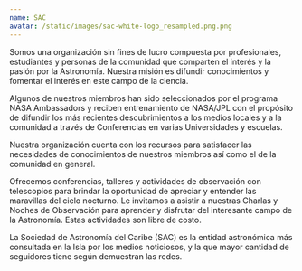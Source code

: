 ```yaml
---
name: SAC
avatar: /static/images/sac-white-logo_resampled.png.png
---
```


Somos una organización sin fines de lucro compuesta por profesionales, estudiantes y personas de la comunidad que comparten el interés y la pasión por la Astronomía. Nuestra misión es difundir conocimientos y fomentar el interés en este campo de la ciencia.

Algunos de nuestros miembros han sido seleccionados por el programa NASA Ambassadors y reciben entrenamiento de NASA/JPL con el propósito de difundir los más recientes descubrimientos a los medios locales y a la comunidad a través de Conferencias en varias Universidades y escuelas.

Nuestra organización cuenta con los recursos para satisfacer las necesidades de conocimientos de nuestros miembros así como el de la comunidad en general.

Ofrecemos conferencias, talleres y actividades de observación con telescopios para brindar la oportunidad de apreciar y entender las maravillas del cielo nocturno. Le invitamos a asistir a nuestras Charlas y Noches de Observación para aprender y disfrutar del interesante campo de la Astronomía. Estas actividades son libre de costo.

La Sociedad de Astronomía del Caribe (SAC) es la entidad astronómica más consultada en la Isla por los medios noticiosos, y la que mayor cantidad de seguidores tiene según demuestran las redes.
